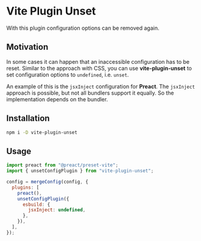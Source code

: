 # Vite Plugin Unset

With this plugin configuration options can be removed again.

## Motivation

In some cases it can happen that an inaccessible configuration has to be reset. Similar to the approach with CSS, you can use **vite-plugin-unset** to set configuration options to `undefined`, i.e. `unset`.

An example of this is the `jsxInject` configuration for **Preact**. The `jsxInject` approach is possible, but not all bundlers support it equally. So the implementation depends on the bundler.

## Installation

```bash
npm i -D vite-plugin-unset
```

## Usage

```js
import preact from "@preact/preset-vite";
import { unsetConfigPlugin } from "vite-plugin-unset";

config = mergeConfig(config, {
  plugins: [
    preact(),
    unsetConfigPlugin({
      esbuild: {
        jsxInject: undefined,
      },
    }),
  ],
});
```
